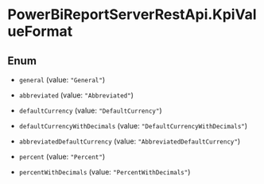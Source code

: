 # PowerBiReportServerRestApi.KpiValueFormat

## Enum


* `general` (value: `"General"`)

* `abbreviated` (value: `"Abbreviated"`)

* `defaultCurrency` (value: `"DefaultCurrency"`)

* `defaultCurrencyWithDecimals` (value: `"DefaultCurrencyWithDecimals"`)

* `abbreviatedDefaultCurrency` (value: `"AbbreviatedDefaultCurrency"`)

* `percent` (value: `"Percent"`)

* `percentWithDecimals` (value: `"PercentWithDecimals"`)


